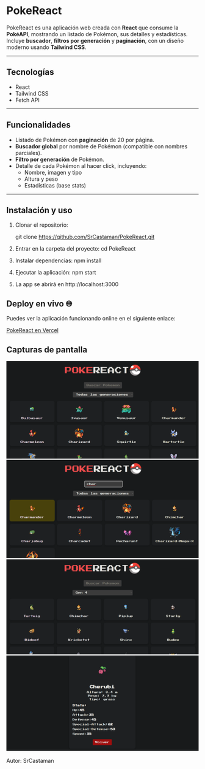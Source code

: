 # PokeReact 

PokeReact es una aplicación web creada con **React** que consume la **PokéAPI**, mostrando un listado de Pokémon, sus detalles y estadísticas. Incluye **buscador**, **filtros por generación** y **paginación**, con un diseño moderno usando **Tailwind CSS**.

---

## Tecnologías

- React
- Tailwind CSS
- Fetch API

---

## Funcionalidades

- Listado de Pokémon con **paginación** de 20 por página.  
- **Buscador global** por nombre de Pokémon (compatible con nombres parciales).  
- **Filtro por generación** de Pokémon.  
- Detalle de cada Pokémon al hacer click, incluyendo:
  - Nombre, imagen y tipo
  - Altura y peso
  - Estadísticas (base stats)  
---

## Instalación y uso

1. Clonar el repositorio:

   git clone https://github.com/SrCastaman/PokeReact.git

2. Entrar en la carpeta del proyecto:
   cd PokeReact

3. Instalar dependencias:
   npm install

4. Ejecutar la aplicación:
   npm start

5. La app se abrirá en http://localhost:3000


## Deploy en vivo 🌐

Puedes ver la aplicación funcionando online en el siguiente enlace:

[PokeReact en Vercel](https://poke-react-sigma.vercel.app)




## Capturas de pantalla

![Lista de Pokemons](./src/assets/screenshots/captura%201.png)
![Funcionalidad del buscador](./src/assets/screenshots/captura%202.png)
![Funcionalidad del filtro de generaciones](./src/assets/screenshots/captura%203.png)
![Detalles del Pokemon seleccionado](./src/assets/screenshots/captura%204.png)



Autor: SrCastaman

